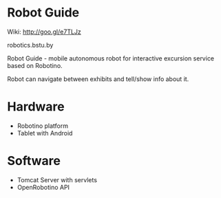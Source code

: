 Robot Guide
===========

Wiki: http://goo.gl/e7TLJz 

robotics.bstu.by

Robot Guide - mobile autonomous robot for interactive excursion service based on Robotino.

Robot can navigate between exhibits and tell/show info about it.

Hardware
============
 - Robotino platform
 - Tablet with Android

Software
============
 - Tomcat Server with servlets
 - OpenRobotino API


 
 
